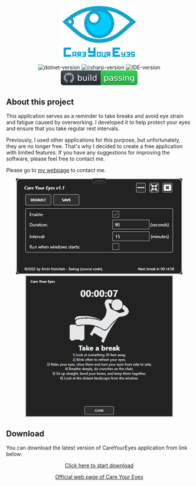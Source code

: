 <p align="center">
  <a href="http://norollah.com/">
     <img src="CareYourEyes/Imgs/Logo.png" alt="Care your eye application" width="200">
  </a>
</p>

<p align="center">
    <img alt="dotnet-version" src="https://img.shields.io/badge/.net-%3E%3D4.5.2-blue.svg"></img>
    <img alt="csharp-version" src="https://img.shields.io/badge/C%23-latest-blue.svg"></img>
    <img alt="IDE-version" src="https://img.shields.io/badge/IDE-vs2022-blue.svg"></img>
    <a href="https://github.com/amin-norollah/CareYourEyes/actions?query=workflow%3Abuild">
        <img alt="Github-build-status" src="https://github.com/amin-norollah/CareYourEyes/blob/master/CareYourEyes/Imgs/badge.svg"></img>
    </a>
</p>

## About this project
This application serves as a reminder to take breaks and avoid eye strain and fatigue caused by overworking. I developed it to help protect your eyes and ensure that you take regular rest intervals.

Previously, I used other applications for this purpose, but unfortunately, they are no longer free. That's why I decided to create a free application with limited features. If you have any suggestions for improving the software, please feel free to contact me.

Please go to [my webpage](http://norollah.com) to contact me.

<p align="center">
     <img src="CareYourEyes/Imgs/Window1.png" alt="Care your eye application" width="450">   
     <img src="CareYourEyes/Imgs/Window2.png" alt="Care your eye application" width="400">
</p>

## Download

You can download the latest version of CareYourEyes application from link below:

<p align="center">
<a href="https://github.com/amin-norollah/CareYourEyes/blob/master/Download/CareYourEyes.exe">
      Click here to start download
</a>
</p>
<p align="center">
<a href="http://norollah.com/#/care-your-eyes">
      Official web page of Care Your Eyes
</a>
</p>
